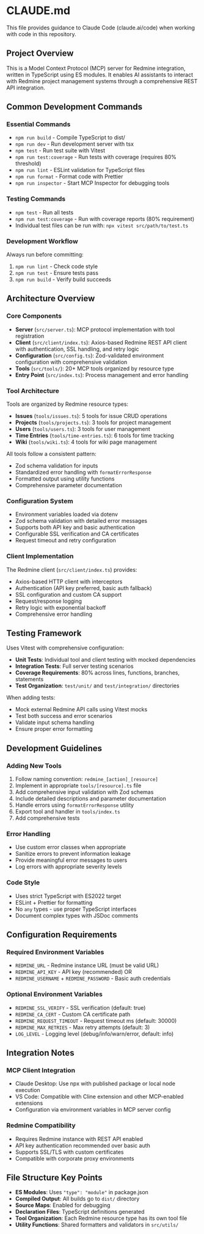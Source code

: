 # CLAUDE.md

This file provides guidance to Claude Code (claude.ai/code) when working with code in this repository.

## Project Overview

This is a Model Context Protocol (MCP) server for Redmine integration, written in TypeScript using ES modules. It enables AI assistants to interact with Redmine project management systems through a comprehensive REST API integration.

## Common Development Commands

### Essential Commands
- `npm run build` - Compile TypeScript to dist/
- `npm run dev` - Run development server with tsx
- `npm test` - Run test suite with Vitest
- `npm run test:coverage` - Run tests with coverage (requires 80% threshold)
- `npm run lint` - ESLint validation for TypeScript files
- `npm run format` - Format code with Prettier
- `npm run inspector` - Start MCP Inspector for debugging tools

### Testing Commands
- `npm test` - Run all tests
- `npm run test:coverage` - Run with coverage reports (80% requirement)
- Individual test files can be run with: `npx vitest src/path/to/test.ts`

### Development Workflow
Always run before committing:
1. `npm run lint` - Check code style
2. `npm run test` - Ensure tests pass
3. `npm run build` - Verify build succeeds

## Architecture Overview

### Core Components
- **Server** (`src/server.ts`): MCP protocol implementation with tool registration
- **Client** (`src/client/index.ts`): Axios-based Redmine REST API client with authentication, SSL handling, and retry logic
- **Configuration** (`src/config.ts`): Zod-validated environment configuration with comprehensive validation
- **Tools** (`src/tools/`): 20+ MCP tools organized by resource type
- **Entry Point** (`src/index.ts`): Process management and error handling

### Tool Architecture
Tools are organized by Redmine resource types:
- **Issues** (`tools/issues.ts`): 5 tools for issue CRUD operations
- **Projects** (`tools/projects.ts`): 3 tools for project management
- **Users** (`tools/users.ts`): 3 tools for user management
- **Time Entries** (`tools/time-entries.ts`): 6 tools for time tracking
- **Wiki** (`tools/wiki.ts`): 4 tools for wiki page management

All tools follow a consistent pattern:
- Zod schema validation for inputs
- Standardized error handling with `formatErrorResponse`
- Formatted output using utility functions
- Comprehensive parameter documentation

### Configuration System
- Environment variables loaded via dotenv
- Zod schema validation with detailed error messages
- Supports both API key and basic authentication
- Configurable SSL verification and CA certificates
- Request timeout and retry configuration

### Client Implementation
The Redmine client (`src/client/index.ts`) provides:
- Axios-based HTTP client with interceptors
- Authentication (API key preferred, basic auth fallback)
- SSL configuration and custom CA support
- Request/response logging
- Retry logic with exponential backoff
- Comprehensive error handling

## Testing Framework

Uses Vitest with comprehensive configuration:
- **Unit Tests**: Individual tool and client testing with mocked dependencies
- **Integration Tests**: Full server testing scenarios
- **Coverage Requirements**: 80% across lines, functions, branches, statements
- **Test Organization**: `test/unit/` and `test/integration/` directories

When adding tests:
- Mock external Redmine API calls using Vitest mocks
- Test both success and error scenarios
- Validate input schema handling
- Ensure proper error formatting

## Development Guidelines

### Adding New Tools
1. Follow naming convention: `redmine_[action]_[resource]`
2. Implement in appropriate `tools/[resource].ts` file
3. Add comprehensive input validation with Zod schemas
4. Include detailed descriptions and parameter documentation
5. Handle errors using `formatErrorResponse` utility
6. Export tool and handler in `tools/index.ts`
7. Add comprehensive tests

### Error Handling
- Use custom error classes when appropriate
- Sanitize errors to prevent information leakage
- Provide meaningful error messages to users
- Log errors with appropriate severity levels

### Code Style
- Uses strict TypeScript with ES2022 target
- ESLint + Prettier for formatting
- No `any` types - use proper TypeScript interfaces
- Document complex types with JSDoc comments

## Configuration Requirements

### Required Environment Variables
- `REDMINE_URL` - Redmine instance URL (must be valid URL)
- `REDMINE_API_KEY` - API key (recommended) OR
- `REDMINE_USERNAME` + `REDMINE_PASSWORD` - Basic auth credentials

### Optional Environment Variables
- `REDMINE_SSL_VERIFY` - SSL verification (default: true)
- `REDMINE_CA_CERT` - Custom CA certificate path
- `REDMINE_REQUEST_TIMEOUT` - Request timeout ms (default: 30000)
- `REDMINE_MAX_RETRIES` - Max retry attempts (default: 3)
- `LOG_LEVEL` - Logging level (debug/info/warn/error, default: info)

## Integration Notes

### MCP Client Integration
- Claude Desktop: Use npx with published package or local node execution
- VS Code: Compatible with Cline extension and other MCP-enabled extensions
- Configuration via environment variables in MCP server config

### Redmine Compatibility
- Requires Redmine instance with REST API enabled
- API key authentication recommended over basic auth
- Supports SSL/TLS with custom certificates
- Compatible with corporate proxy environments

## File Structure Key Points

- **ES Modules**: Uses `"type": "module"` in package.json
- **Compiled Output**: All builds go to `dist/` directory
- **Source Maps**: Enabled for debugging
- **Declaration Files**: TypeScript definitions generated
- **Tool Organization**: Each Redmine resource type has its own tool file
- **Utility Functions**: Shared formatters and validators in `src/utils/`